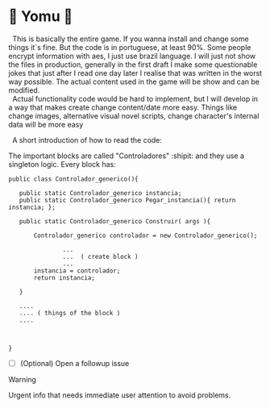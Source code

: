 # :underage: Yomu :underage:


 &nbsp;&nbsp;This is basically the entire game. If you wanna install and change some things it`s fine. But the code is in portuguese, at least 90%. Some people encrypt information with aes, I just use brazil language. I will just not show the files in production, generally in the first draft I make some questionable jokes that just after I read one day later I realise that was written in the worst way possible. The actual content used in the game will be show and can be modified.<br>
 &nbsp;&nbsp;Actual functionality code would be hard to implement, but I will develop in a way that makes create change content/date more easy. Things like change images, alternative visual novel scripts, change character's internal data will be more easy

 &nbsp;&nbsp;A short introduction of how to read the code:

 
 The important blocks are called "Controladores" :shipit: and they use a singleton logic. Every block has:
 
 ```
 public class Controlador_generico(){

    public static Controlador_generico instancia;
    public static Controlador_generico Pegar_instancia(){ return instancia; };

    public static Controlador_generico Construir( args ){

        Controlador_generico controlador = new Controlador_generico();

                ...
                ...  ( create block )
                ...
        instancia = controlador;
        return instancia;

    }

    ....
    .... ( things of the block )
    ....

    

 }
 ```

 


- [ ] \(Optional) Open a followup issue


> [!WARNING]
> Urgent info that needs immediate user attention to avoid problems.


